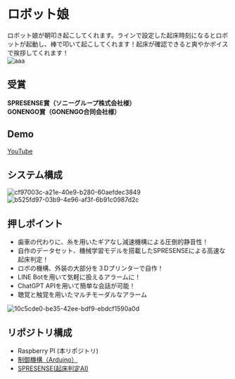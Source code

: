 # ロボット娘
ロボット娘が朝叩き起こしてくれます。ラインで設定した起床時刻になるとロボットが起動し、棒で叩いて起こしてくれます！起床が確認できると爽やかボイスで挨拶してくれます！ <br>
![aaa](https://github.com/yattinda/tech_seeker/assets/50829936/ca0d89d5-4f96-41bf-b147-e671cce68c12)

## 受賞
**SPRESENSE賞（ソニーグループ株式会社様）** <br>
**GONENGO賞（GONENGO合同会社様）**

## Demo
[YouTube](https://youtu.be/SUBLhcBheto)
## システム構成
![cf97003c-a21e-40e9-b280-60aefdec3849](https://github.com/yattinda/tech_seeker/assets/50829936/c35ecd16-02e5-4c16-afe9-584b70962bf3)
![b525fd97-03b9-4e96-af3f-6b91c0987d2c](https://github.com/yattinda/tech_seeker/assets/50829936/68b6068e-bcae-461f-b8f8-4d135b0cab7b)


## 押しポイント
- 歯車の代わりに、糸を用いたギアなし減速機構による圧倒的静音性！
- 自作のデータセット、機械学習モデルを搭載したSPRESENSEによる高速な起床判定！
- ロボの機構、外装の大部分を３Dプリンターで自作！
- LINE Botを用いて気軽に扱えるアラームに！
- ChatGPT APIを用いて簡単な会話が可能！
- 聴覚と触覚を用いたマルチモーダルなアラーム

![10c5cde0-be35-42ee-bdf9-ebdcf1590a0d](https://github.com/yattinda/tech_seeker/assets/50829936/12e05fc5-4592-4d39-8c1c-bf0563aa05db)

## リポジトリ構成
- Raspberry PI (本リポジトリ)
- [制御機構（Arduino）](https://github.com/kazumori8/TechSeeker2023)
- [SPRESENSE(起床判定AI)]()

